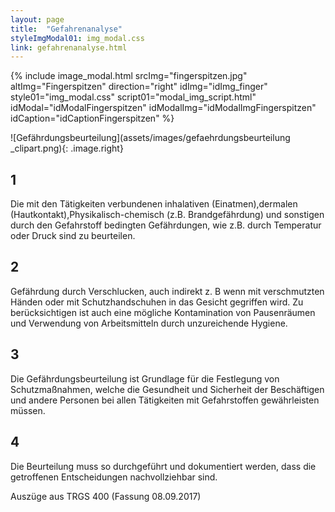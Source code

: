 ```yaml
---
layout: page
title:  "Gefahrenanalyse"
styleImgModal01: img_modal.css
link: gefahrenanalyse.html
---
```

{% include image_modal.html srcImg="fingerspitzen.jpg" altImg="Fingerspitzen" direction="right" idImg="idImg_finger" style01="img_modal.css" script01="modal_img_script.html" idModal="idModalFingerspitzen" idModalImg="idModalImgFingerspitzen" idCaption="idCaptionFingerspitzen" %}

![Gefährdungsbeurteilung](assets/images/gefaehrdungsbeurteilung _clipart.png){: .image.right}

## 1
Die mit den Tätigkeiten verbundenen inhalativen (Einatmen),dermalen (Hautkontakt),Physikalisch-chemisch (z.B. Brandgefährdung) und sonstigen durch den Gefahrstoff bedingten Gefährdungen, wie z.B. durch Temperatur oder Druck sind zu beurteilen.

## 2
Gefährdung durch Verschlucken, auch indirekt z. B wenn mit verschmutzten Händen oder mit Schutzhandschuhen in das Gesicht gegriffen wird. Zu berücksichtigen ist auch eine mögliche Kontamination von Pausenräumen und Verwendung von Arbeitsmitteln durch unzureichende Hygiene.

## 3
Die Gefährdungsbeurteilung ist Grundlage für die Festlegung von Schutzmaßnahmen, welche die Gesundheit und Sicherheit der Beschäftigen und andere Personen bei allen Tätigkeiten mit Gefahrstoffen gewährleisten müssen.

## 4
Die Beurteilung muss so durchgeführt und dokumentiert werden, dass die getroffenen Entscheidungen nachvollziehbar sind.

Auszüge aus TRGS 400 (Fassung 08.09.2017)

